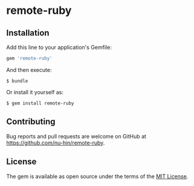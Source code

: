 # remote-ruby

## Installation

Add this line to your application's Gemfile:

```ruby
gem 'remote-ruby'
```

And then execute:

    $ bundle

Or install it yourself as:

    $ gem install remote-ruby

## Contributing

Bug reports and pull requests are welcome on GitHub at https://github.com/nu-hin/remote-ruby.

## License

The gem is available as open source under the terms of the [MIT License](http://opensource.org/licenses/MIT).
